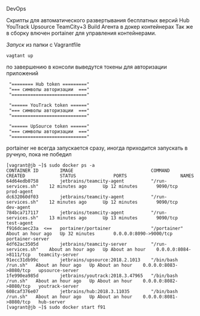 DevOps

Скрипты для автоматического развертывания бесплатных версий Hub YouTrack Upsource TeamCity+3 Build Агента в докер контейнерах
Так же в сборку влючен portainer для управления контейнерами.

*Запуск*
из папки с Vagrantfile
```ssh
vagtant up
```
по завершению в консоли выведутся токены для авторизации приложений

```ssh
 "======== Hub token ========="
 "=== символы авторизации  ==="
 "============================"

 "====== YouTrack token ======"
 "=== символы авторизации  ==="
 "============================"

 "====== UpSource token ======"
 "=== символы авторизации  ==="
 "============================"
```

portainer не всегда запускается сразу, иногда приходится запускать в ручную, пока не победил
```ssh
[vagrant@jb ~]$ sudo docker ps -a
CONTAINER ID        IMAGE                             COMMAND               CREATED             STATUS              PORTS                    NAMES
64d64edb0758        jetbrains/teamcity-agent          "/run-services.sh"    12 minutes ago      Up 12 minutes       9090/tcp                 prod-agent
dc632060df03        jetbrains/teamcity-agent          "/run-services.sh"    12 minutes ago      Up 12 minutes       9090/tcp                 dev-agent
784bca717117        jetbrains/teamcity-agent          "/run-services.sh"    13 minutes ago      Up 13 minutes       9090/tcp                 test-agent
f916dcaec23a  <==   portainer/portainer               "/portainer"          About an hour ago   Up 32 minutes       0.0.0.0:8090->9000/tcp   portainer-server
4df62ac3505d        jetbrains/teamcity-server         "/run-services.sh"    About an hour ago   Up About an hour    0.0.0.0:8084->8111/tcp   teamcity-server
91ecc31db99c        jetbrains/upsource:2018.2.1013    "/bin/bash /run.sh"   About an hour ago   Up About an hour    0.0.0.0:8083->8080/tcp   upsource-server
1fe990ea985d        jetbrains/youtrack:2018.3.47965   "/bin/bash /run.sh"   About an hour ago   Up About an hour    0.0.0.0:8082->8080/tcp   youtrack-server
608caf376e07        jetbrains/hub:2018.3.11035        "/bin/bash /run.sh"   About an hour ago   Up About an hour    0.0.0.0:8081->8080/tcp   hub-server
[vagrant@jb ~]$ sudo docker start f91
```
